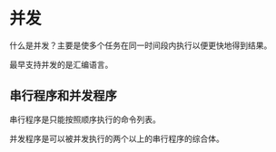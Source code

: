 # 并发

什么是并发？主要是使多个任务在同一时间段内执行以便更快地得到结果。

最早支持并发的是汇编语言。



## 串行程序和并发程序

串行程序是只能按照顺序执行的命令列表。

并发程序是可以被并发执行的两个以上的串行程序的综合体。

